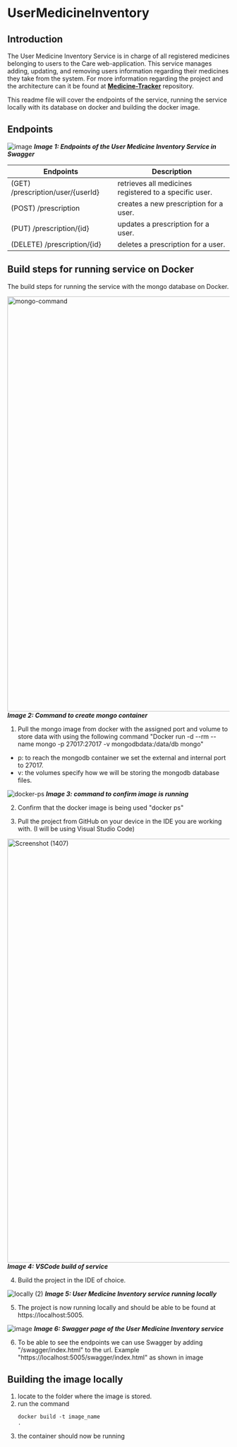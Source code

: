 # UserMedicineInventory
 ## Introduction
 The User Medicine Inventory Service is in charge of all registered medicines belonging to users to the Care web-application. This service manages adding, updating, and removing users information regarding their medicines they take from the system. For more information regarding the project and the architecture can it be found at **[Medicine-Tracker](https://github.com/vcaf/Medicine-Tracker)** repository. 

This readme file will cover the endpoints of the service, running the service locally with its database on docker and building the docker image.

## Endpoints
![image](https://user-images.githubusercontent.com/78371221/212545101-2d182194-d102-486d-9e07-cb894a7696fc.png)
<b><i>Image 1: Endpoints of the User Medicine Inventory Service in Swagger</i></b>

| Endpoints | Description | 
|--|--|
|(GET) /prescription/user/{userId}|retrieves all medicines registered to a specific user.|
|(POST) /prescription| creates a new prescription for a user.|
| (PUT) /prescription/{id} | updates a prescription for a user. |
|(DELETE) /prescription/{id}| deletes a prescription for a user. |


## Build steps for running service on Docker
The build steps for running the service with the mongo database on Docker. 

<img width="940" alt="mongo-command" src="https://user-images.githubusercontent.com/78371221/211282427-767ffabf-65bf-4e71-bfbb-f0fb5734d207.PNG">
<b><i>Image 2: Command to create mongo container</i></b>
 
1. Pull the mongo image from docker with the assigned port and volume to store data with using the following command "Docker run -d --rm --name mongo -p 27017:27017 -v mongodbdata:/data/db mongo"

  - p: to reach the mongodb container we set the external and internal port to 27017.
  - v: the volumes specify how we will be storing the mongodb database files.
 
![docker-ps](https://user-images.githubusercontent.com/78371221/211282275-7c3c9c75-3d08-4c8b-b0d7-964865bc2bec.png)
<b><i>Image 3: command to confirm image is running</i></b>
 
2. Confirm that the docker image is being used "docker ps"


3. Pull the project from GitHub on your device in the IDE you are working with. (I will be using Visual Studio Code)

<img width="960" alt="Screenshot (1407)" src="https://user-images.githubusercontent.com/78371221/209117837-4cff223b-bf0f-41cc-b64c-ce6a9427d196.png">
<b><i>Image 4: VSCode build of service</i></b>
 
4.  Build the project in the IDE of choice. 


![locally (2)](https://user-images.githubusercontent.com/78371221/211284833-337b75ba-39f6-49d4-8f73-6e2aa9e5adee.png)
<b><i>Image 5: User Medicine Inventory service running locally</i></b>
 
5.  The project is now running locally and should be able to be found at https://localhost:5005. 

![image](https://user-images.githubusercontent.com/78371221/212545164-01c614bd-c9a0-459c-b1c8-e350442b72f3.png)
<b><i>Image 6: Swagger page of the User Medicine Inventory service</i></b>
 
6.  To be able to see the endpoints we can use Swagger by adding "/swagger/index.html" to the url. Example "https://localhost:5005/swagger/index.html" as shown in image

## Building the image locally
 
1.  locate to the folder where the image is stored.
2. run the command <pre><code>docker build -t image_name .</code></pre>
3. the container should now be running
